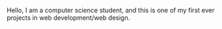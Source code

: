 Hello, I am a computer science student, and this is one of my first ever projects in web development/web design.
